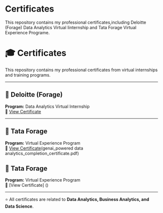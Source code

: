 # Certificates
This repository contains my professional certificates,including Deloitte (Forage) Data Analytics Virtual Iinternship and Tata Forage Virtual Experience Programe.
# 🎓 Certificates  

This repository contains my professional certificates from virtual internships and training programs.  

---

## 🏢 Deloitte (Forage)  
**Program:** Data Analytics Virtual Internship  
📄 [View Certificate](io9DzWKe3PTsiS6GG_9PBTqmSxAf6zZTseP_qYY3ccQ7TKPkyDwTB_1754894906480_completion_certificate.pdf)  

---

## 🏢 Tata Forage  
**Program:** Virtual Experience Program  
📄 [View Certificate](MyXvBcppsW2FkNYCX_ifobHAoMjQs9s6bKS_qYY3ccQ7TKPkyDwTB_1757503901858_completion_certificate.pdf)(genai_powered data analytics_completion_certificate.pdf)  
 ## 🏢 Tata Forage  
**Program:** Virtual Experience Program  
📄 [View Certificate] ()


---

⭐ All certificates are related to **Data Analytics, Business Analytics, and Data Science**.

